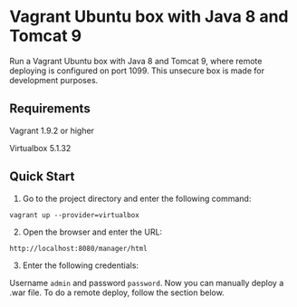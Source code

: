 # Vagrant Ubuntu box with Java 8 and Tomcat 9
Run a Vagrant Ubuntu box with Java 8 and Tomcat 9, where remote deploying is configured on port 1099. 
This unsecure box is made for development purposes.

## Requirements

Vagrant 1.9.2 or higher

Virtualbox 5.1.32

## Quick Start

1. Go to the project directory and enter the following command:

`vagrant up --provider=virtualbox`

2. Open the browser and enter the URL:

`http://localhost:8080/manager/html`

3. Enter the following credentials:

Username `admin` and password `password`. Now you can manually deploy a .war file. To do a remote deploy, follow the section below.
